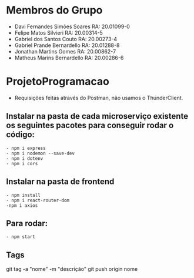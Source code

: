 # Membros do Grupo
- Davi Fernandes Simões Soares   RA: 20.01099-0
- Felipe Matos Silvieri          RA: 20.00314-5
- Gabriel dos Santos Couto       RA: 20.00273-4
- Gabriel Prande Bernardello     RA: 20.01288-8
- Jonathan Martins Gomes         RA: 20.00862-7
- Matheus Marins Bernardello     RA: 20.00286-6

# ProjetoProgramacao
- Requisições feitas através do Postman, não usamos o ThunderClient.

## Instalar na pasta de cada microserviço existente os seguintes pacotes para conseguir rodar o código:
    - npm i express
    - npm i nodemon --save-dev
    - npm i dotenv
    - npm i cors
## Instalar na pasta de frontend
    - npm install
    - npm i react-router-dom
    -npm i axios
## Para rodar:
    - npm start

## Tags

git tag -a "nome" -m "descrição"
git push origin nome
